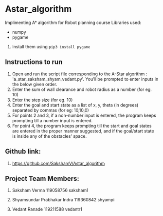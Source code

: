 # Astar_algorithm
Implimenting A* algorithm for Robot planning course
Libraries used:
* numpy
* pygame
1. Install them using ```pip3 install pygame```

## Instructions to run
1. Open and run the script file corresponding to the A-Star algorithm : 'a_star_saksham_shyam_vedant.py'. You'll be prompted to enter inputs in the below given order.
2. Enter the sum of wall clearance and robot radius as a number (for eg. 10)
3. Enter the step size (for eg. 10)
4. Enter the goal and start state as a list of x, y, theta (in degrees) separated by commas (for eg: 10,10,0)
5. For points 2 and 3, if a non-number input is entered, the program keeps prompting till a number input is entered.
6. For point 4, the program keeps prompting till the start and goal states are entered in the proper manner suggested, and if the goal/start state is inside any of the obstacles' space.

## Github link:

1. https://github.com/SakshamV/Astar_algorithm

## Project Team Members:

1. Saksham Verma 119058756 saksham1

2. Shyamsundar Prabhakar Indra 119360842 shyampi

3. Vedant Ranade 119211588 vedantr1


